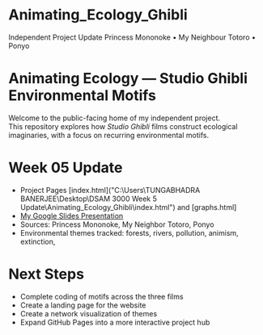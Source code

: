 # Animating_Ecology_Ghibli
Independent Project Update Princess Mononoke • My Neighbour Totoro • Ponyo
# Animating Ecology — Studio Ghibli Environmental Motifs

Welcome to the public-facing home of my independent project.  
This repository explores how *Studio Ghibli* films construct ecological imaginaries, with a focus on recurring environmental motifs.

# Week 05 Update
- Project Pages [index.html]("C:\Users\TUNGABHADRA BANERJEE\Desktop\DSAM 3000 Week 5 Update\Animating_Ecology_Ghibli\index.html") and [graphs.html]  
- [My Google Slides Presentation](https://docs.google.com/presentation/d/1XI9mj5TQ_7FWa__S8rpM7C5VR3vcwPFz/edit?usp=sharing&ouid=106508322287824266158&rtpof=true&sd=true)
- Sources: Princess Mononoke, My Neighbor Totoro, Ponyo
- Environmental themes tracked: forests, rivers, pollution, animism, extinction, 

# Next Steps
- Complete coding of motifs across the three films 
- Create a landing page for the website 
- Create a network visualization of themes  
- Expand GitHub Pages into a more interactive project hub

